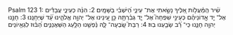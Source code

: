 Psalm 123
1: שִׁ֗יר הַֽמַּ֫עֲל֥וֹת אֵ֭לֶיךָ נָשָׂ֣אתִי אֶת־ עֵינַ֑י הַ֝יֹּשְׁבִ֗י בַּשָּׁמָֽיִם׃
2: הִנֵּ֨ה כְעֵינֵ֪י עֲבָדִ֡ים אֶל־ יַ֤ד אֲֽדוֹנֵיהֶ֗ם כְּעֵינֵ֣י שִׁפְחָה֮ אֶל־ יַ֪ד גְּבִ֫רְתָּ֥הּ כֵּ֣ן עֵ֭ינֵינוּ אֶל־ יְהוָ֣ה אֱלֹהֵ֑ינוּ עַ֝֗ד שֶׁיְּחָנֵּֽנוּ׃
3: חָנֵּ֣נוּ יְהוָ֣ה חָנֵּ֑נוּ כִּֽי־ רַ֝֗ב שָׂבַ֥עְנוּ בֽוּז׃
4: רַבַּת֮ שָֽׂבְעָה־ לָּ֪הּ נַ֫פְשֵׁ֥נוּ הַלַּ֥עַג הַשַּׁאֲנַנִּ֑ים הַ֝בּ֗וּז לִגְאֵ֥יוֹנִֽים׃